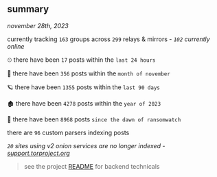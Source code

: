 
## summary
_november 28th, 2023_

currently tracking `163` groups across `299` relays & mirrors - _`102` currently online_

⏲ there have been `17` posts within the `last 24 hours`

🦈 there have been `356` posts within the `month of november`

🪐 there have been `1355` posts within the `last 90 days`

🏚 there have been `4278` posts within the `year of 2023`

🦕 there have been `8968` posts `since the dawn of ransomwatch`

there are `96` custom parsers indexing posts

_`20` sites using v2 onion services are no longer indexed - [support.torproject.org](https://support.torproject.org/onionservices/v2-deprecation/)_

> see the project [README](https://github.com/joshhighet/ransomwatch#ransomwatch--) for backend technicals
